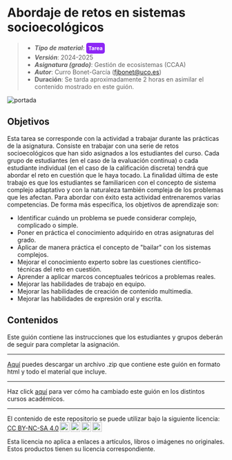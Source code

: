 #  Abordaje de retos en sistemas socioecológicos

> + **_Tipo de material_**: <span style="display: inline-block; font-size: 12px; color: white; background-color: #8D26F5; border-radius: 5px; padding: 5px; font-weight: bold;"> Tarea</span>
> + **_Versión_**: 2024-2025
> + **_Asignatura (grado)_**: Gestión de ecosistemas (CCAA)
> + **_Autor_**: Curro Bonet-García (fjbonet@uco.es)
> + **Duración**: Se tarda aproximadamente 2 horas en asimilar el contenido mostrado en este guión.

![portada](https://raw.githubusercontent.com/aprendiendo-cosas/Te_cambio_global_gesteco_ccaa/2024_2025/imagenes/portada.png)



## Objetivos 

Esta tarea se corresponde con la actividad a trabajar durante las prácticas de la asignatura. Consiste en trabajar con una serie de retos socioecológicos que han sido asignados a los estudiantes del curso. Cada grupo de estudiantes (en el caso de la evaluación continua) o cada estudiante individual (en el caso de la calificación discreta) tendrá que abordar el reto en cuestión que le haya tocado. La finalidad última de este trabajo es que los estudiantes se familiaricen con el concepto de sistema complejo adaptativo y con la naturaleza también compleja de los problemas que les afectan. Para abordar con éxito esta actividad entrenaremos varias competencias. De forma más específica, los objetivos de aprendizaje son:
+ Identificar cuándo un problema se puede considerar complejo, complicado o simple. 
+ Poner en práctica el conocimiento adquirido en otras asignaturas del grado. 
+ Aplicar de manera práctica el concepto de "bailar" con los sistemas complejos.
+ Mejorar el conocimiento experto sobre las cuestiones científico-técnicas del reto en cuestión.
+ Aprender a aplicar marcos conceptuales teóricos a problemas reales.
+ Mejorar las habilidades de trabajo en equipo.
+ Mejorar las habilidades de creación de contenido multimedia.
+ Mejorar las habilidades de expresión oral y escrita. 



## Contenidos
Este guión contiene las instrucciones que los estudiantes y grupos deberán de seguir para completar la asignación. 



****

[Aquí](https://github.com/aprendiendo-cosas/T_retos_socioecologicos_gesteco_ccaa/archive/refs/tags/2024_2025.zip) puedes descargar un archivo .zip que contiene este guión en formato html y todo el material que incluye.

****
Haz click [aquí](https://github.com/aprendiendo-cosas/T_retos_socioecologicos_gesteco_ccaa/releases) para ver cómo ha cambiado este guión en los distintos cursos académicos.

****
 <p xmlns:cc="http://creativecommons.org/ns#" >El contenido de este repositorio se puede utilizar bajo la siguiente licencia:  <a  href="https://creativecommons.org/licenses/by-nc-sa/4.0/?ref=chooser-v1"  target="_blank" rel="license noopener noreferrer"  style="display:inline-block;">CC BY-NC-SA 4.0<img  style="height:22px!important;margin-left:3px;vertical-align:text-bottom;"   src="https://mirrors.creativecommons.org/presskit/icons/cc.svg?ref=chooser-v1"  alt=""><img  style="height:22px!important;margin-left:3px;vertical-align:text-bottom;"   src="https://mirrors.creativecommons.org/presskit/icons/by.svg?ref=chooser-v1"  alt=""><img  style="height:22px!important;margin-left:3px;vertical-align:text-bottom;"   src="https://mirrors.creativecommons.org/presskit/icons/nc.svg?ref=chooser-v1"  alt=""><img  style="height:22px!important;margin-left:3px;vertical-align:text-bottom;"   src="https://mirrors.creativecommons.org/presskit/icons/sa.svg?ref=chooser-v1"  alt=""></a></p> 

<p>Esta licencia no aplica a enlaces a artículos, libros o imágenes no originales. Estos productos tienen su licencia correspondiente.</p>

